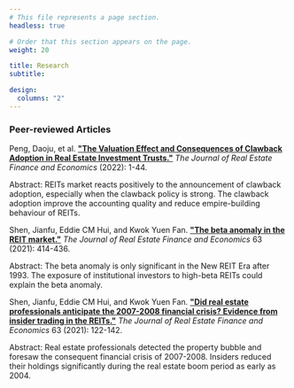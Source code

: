 ```yaml
---
# This file represents a page section.
headless: true

# Order that this section appears on the page.
weight: 20

title: Research
subtitle:

design:
  columns: "2"
---
```


### Peer-reviewed Articles

Peng, Daoju, et al. **["The Valuation Effect and Consequences of Clawback Adoption in Real Estate Investment Trusts."](https://doi.org/10.1007/s11146-022-09909-w)** _The Journal of Real Estate Finance and Economics_ (2022): 1-44.

  <div class="text-muted exp-meta">Abstract: REITs market reacts positively to the announcement of clawback adoption, especially when the clawback policy is strong. The clawback adoption improve the accounting quality and reduce empire-building behaviour of REITs.</div>
  <div class="text-muted exp-meta"></div>

Shen, Jianfu, Eddie CM Hui, and Kwok Yuen Fan. **["The beta anomaly in the REIT market."](https://doi.org/10.1007/s11146-020-09784-3)** _The Journal of Real Estate Finance and Economics_ 63 (2021): 414-436.

  <div class="text-muted exp-meta">Abstract: The beta anomaly is only significant in the New REIT Era after 1993. The exposure of institutional investors to high-beta REITs could explain the beta anomaly.</div>
  <div class="text-muted exp-meta"></div>

Shen, Jianfu, Eddie CM Hui, and Kwok Yuen Fan. **["Did real estate professionals anticipate the 2007-2008 financial crisis? Evidence from insider trading in the REITs."](https://doi.org/10.1007/s11146-020-09763-8)** _The Journal of Real Estate Finance and Economics_ 63 (2021): 122-142.

  <div class="text-muted exp-meta">Abstract: Real estate professionals detected the property bubble and foresaw the consequent financial crisis of 2007-2008. Insiders reduced their holdings significantly during the real estate boom period as early as 2004.</div>
  <div class="text-muted exp-meta"></div>
